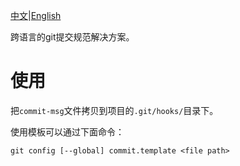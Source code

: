 [中文](./README.md)|[English](./README_EN.md)

跨语言的git提交规范解决方案。

# 使用
把`commit-msg`文件拷贝到项目的`.git/hooks/`目录下。


使用模板可以通过下面命令：

`git config [--global] commit.template <file path>`

